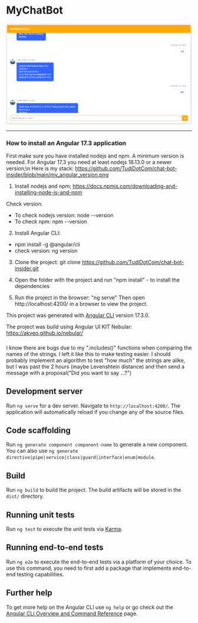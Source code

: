 

# MyChatBot
![alt text](https://github.com/TudiDotCom/chat-bot-insider/blob/main/sample.png)

<hr>

### How to install an Angular 17.3 application 
First make sure you have installed nodejs and npm. A minimum version is needed. For Angular 17.3 you need at least nodejs 18.13.0 or a newer version;\n
Here is my stack: https://github.com/TudiDotCom/chat-bot-insider/blob/main/my_angular_version.png

1. Install nodejs and npm; https://docs.npmjs.com/downloading-and-installing-node-js-and-npm

Check version:
- To check nodejs version: node --version
- To check npm: npm --version 

2. Install Angular CLI:
- npm install -g @angular/cli
- check version: ng version

3. Clone the project: git clone https://github.com/TudiDotCom/chat-bot-insider.git

4. Open the folder with the project and run "npm install" - to install the dependencies

5. Run the project in the browser: "ng serve"
Then open http://localhost:4200/ in a browser to view the project.


This project was generated with [Angular CLI](https://github.com/angular/angular-cli) version 17.3.0.

The project was build using Angular UI KIT Nebular: https://akveo.github.io/nebular/



###
I know there are bugs due to my ".includes()" functions when comparing the names of the strings. I left it like this to make testing easier.
I should probably implement an algorithm to test "how much" the strings are alike, but I
was past the 2 hours (maybe Levenshtein distance) and then send a message with a proposal("Did you want to say ...?") 



## Development server

Run `ng serve` for a dev server. Navigate to `http://localhost:4200/`. The application will automatically reload if you change any of the source files.

## Code scaffolding

Run `ng generate component component-name` to generate a new component. You can also use `ng generate directive|pipe|service|class|guard|interface|enum|module`.

## Build

Run `ng build` to build the project. The build artifacts will be stored in the `dist/` directory.

## Running unit tests

Run `ng test` to execute the unit tests via [Karma](https://karma-runner.github.io).

## Running end-to-end tests

Run `ng e2e` to execute the end-to-end tests via a platform of your choice. To use this command, you need to first add a package that implements end-to-end testing capabilities.

## Further help

To get more help on the Angular CLI use `ng help` or go check out the [Angular CLI Overview and Command Reference](https://angular.io/cli) page.

